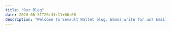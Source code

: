 ```yaml
---
title: "Our Blog"
date: 2020-08-31T20:33:11+06:00
description: "Welcome to Sevault Wallet blog. Wanna write for us? Email: info@sevaultwallet.com for more info."
---
```

